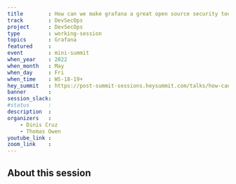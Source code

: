```yaml
---
title        : How can we make grafana a great open source security tool for risk management?
track        : DevSecOps
project      : DevSecOps
type         : working-session
topics       : Grafana
featured     :
event        : mini-summit
when_year    : 2022
when_month   : May
when_day     : Fri
when_time    : WS-18-19+
hey_summit   : https://post-summit-sessions.heysummit.com/talks/how-can-we-make-grafana-a-great-open-source-security-tool-for-risk-management/
banner       : 
session_slack:
#status      : 
description  :
organizers   :
    - Dinis Cruz
    - Thomas Owen
youtube_link : 
zoom_link    : 
---
```


## About this session
